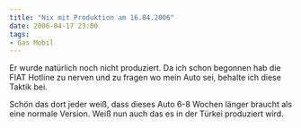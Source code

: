 ```yaml
---
title: "Nix mit Produktion am 16.04.2006"
date: 2006-04-17 23:00
tags: 
- Gas Mobil
---
```

Er wurde natürlich noch nicht produziert. Da ich schon begonnen hab die FIAT Hotline zu nerven und zu fragen wo mein Auto sei, behalte ich diese Taktik bei.

Schön das dort jeder weiß, dass dieses Auto 6-8 Wochen länger braucht als eine normale Version. Weiß nun auch das es in der Türkei produziert wird. 